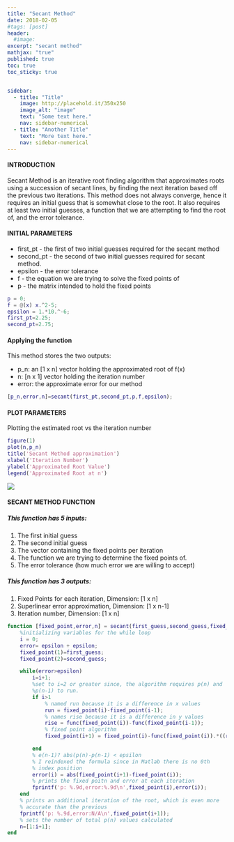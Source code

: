 ```yaml
---
title: "Secant Method"
date: 2018-02-05
#tags: [post]
header:
  #image:
excerpt: "secant method"
mathjax: "true"
published: true
toc: true
toc_sticky: true


sidebar:
  - title: "Title"
    image: http://placehold.it/350x250
    image_alt: "image"
    text: "Some text here."
    nav: sidebar-numerical
  - title: "Another Title"
    text: "More text here."
    nav: sidebar-numerical
---
```

#### INTRODUCTION
Secant Method is an iterative root finding algorithm that approximates
roots using a succession of secant lines, by finding the next iteration
based off the previous two iterations.
This method does not always converge, hence it requires an initial guess
that is somewhat close to the root. It also requires at least two initial
guesses, a function that we are attempting to find the root of, and
the error tolerance.


#### INITIAL PARAMETERS
* first_pt - the first of two initial guesses required for the secant method
* second_pt - the second of two initial guesses required for secant method.
* epsilon - the error tolerance
* f - the equation we are trying to solve the fixed points of
* p - the matrix intended to hold the fixed points

```matlab
p = 0;
f = @(x) x.^2-5;
epsilon = 1.*10.^-6;
first_pt=2.25;
second_pt=2.75;
```
#### Applying the function
This method stores the two outputs:
* p_n: an [1 x n] vector holding the approximated root of f(x)
* n:   [n x 1] vector holding the iteration number
* error: the approximate error for our method


```matlab
[p_n,error,n]=secant(first_pt,second_pt,p,f,epsilon);
```
#### PLOT PARAMETERS

Plotting the estimated root vs the iteration number
```matlab
figure(1)
plot(n,p_n)
title('Secant Method approximation')
xlabel('Iteration Number')
ylabel('Approximated Root Value')
legend('Approximated Root at n')
```
<img src="{{ site.baseurl }}/images/numerical_analysis/linear_methods/secant_method/approximation_vs_iteration.png">

#### SECANT METHOD FUNCTION

##### This function has 5 inputs:
1. The first initial guess
2. The second initial guess
3. The vector containing the fixed points per iteration
4. The function we are trying to determine the fixed points of.
5. The error tolerance (how much error we are willing to accept)

##### This function has 3 outputs:
1. Fixed Points for each iteration, Dimension: [1 x n]
2. Superlinear error approximation, Dimension: [1 x n-1]
3. Iteration number, Dimension: [1 x n]

```matlab
function [fixed_point,error,n] = secant(first_guess,second_guess,fixed_point,func,epsilon)
    %initializing variables for the while loop
    i = 0;
    error= epsilon + epsilon;
    fixed_point(1)=first_guess;
    fixed_point(2)=second_guess;

    while(error>epsilon)
        i=i+1;
        %set to i=2 or greater since, the algorithm requires p(n) and
        %p(n-1) to run.
        if i>1
            % named run because it is a difference in x values
            run = fixed_point(i)-fixed_point(i-1);
            % names rise because it is a difference in y values
            rise = func(fixed_point(i))-func(fixed_point(i-1));
            % fixed point algorithm
            fixed_point(i+1) = fixed_point(i)-func(fixed_point(i)).*((run)/(rise));

        end
        % e(n-1)? abs(p(n)-p(n-1) < epsilon
        % I reindexed the formula since in Matlab there is no 0th
        % index position
        error(i) = abs(fixed_point(i+1)-fixed_point(i));
        % prints the fixed poitn and error at each iteration
        fprintf('p: %.9d,error:%.9d\n',fixed_point(i),error(i));
    end
    % prints an additional iteration of the root, which is even more
    % accurate than the previous
    fprintf('p: %.9d,error:N/A\n',fixed_point(i+1));
    % sets the number of total p(n) values calculated
    n=[1:i+1];
end
```
